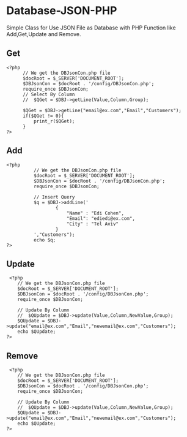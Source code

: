 # Database-JSON-PHP
  Simple Class for Use JSON File as Database with PHP Function like Add,Get,Update and Remove.
    
    
## Get
    <?php
          // We get the DBJsonCon.php file 
          $docRoot = $_SERVER['DOCUMENT_ROOT'];
          $DBJsonCon = $docRoot . '/config/DBJsonCon.php';
          require_once $DBJsonCon;
          // Select By Column
          //  $QGet = $DBJ->getLine(Value,Column,Group);

          $QGet = $DBJ->getLine("email@ex.com","Email","Customers");
          if($QGet != 0){
              print_r($QGet);
          } 
    ?>


## Add
    <?php
              // We get the DBJsonCon.php file 
              $docRoot = $_SERVER['DOCUMENT_ROOT'];
              $DBJsonCon = $docRoot . '/config/DBJsonCon.php';
              require_once $DBJsonCon;

              // Insert Query 
              $q = $DBJ->addLine('
                      {
                          "Name" : "Edi Cohen",
                          "Email": "ediedi@ex.com",
                          "City" : "Tel Aviv"
                      }
              ',"Customers");
              echo $q;
    ?>
    
 ## Update
     <?php
        // We get the DBJsonCon.php file 
        $docRoot = $_SERVER['DOCUMENT_ROOT'];
        $DBJsonCon = $docRoot . '/config/DBJsonCon.php';
        require_once $DBJsonCon;

        // Update By Column
        //  $QUpdate = $DBJ->update(Value,Column,NewValue,Group);
        $QUpdate = $DBJ->update("email@ex.com","Email","newemail@ex.com","Customers");
        echo $QUpdate; 
    ?>    
 ## Remove
     <?php
        // We get the DBJsonCon.php file 
        $docRoot = $_SERVER['DOCUMENT_ROOT'];
        $DBJsonCon = $docRoot . '/config/DBJsonCon.php';
        require_once $DBJsonCon;

        // Update By Column
        //  $QUpdate = $DBJ->update(Value,Column,NewValue,Group);
        $QUpdate = $DBJ->update("email@ex.com","Email","newemail@ex.com","Customers");
        echo $QUpdate; 
    ?> 
